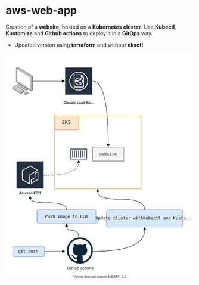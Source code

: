 # aws-web-app

Creation of a **website**, hosted on a **Kubernetes cluster**. Use **Kubectl**, **Kustomize** and **Github actions** to deploy it in a **GitOps** way. 

- Updated version using **terraform** and without **eksctl**

![architecture.svg](architecture.svg)
